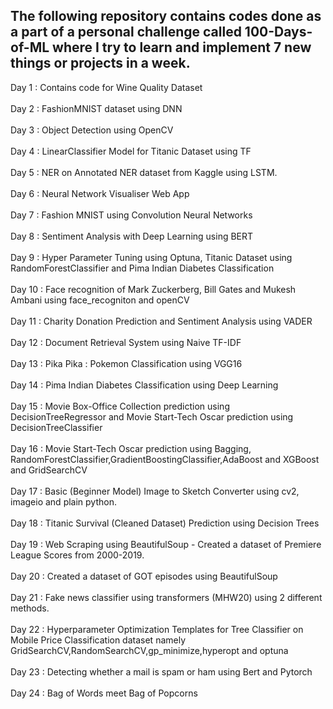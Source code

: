 ## The following repository contains codes done as a part of a personal challenge called 100-Days-of-ML where I try to learn and implement 7 new things or projects in a week.


Day 1 : Contains code for Wine Quality Dataset
<br></br>
Day 2 : FashionMNIST dataset using DNN
<br></br>
Day 3 : Object Detection using OpenCV
<br></br>
Day 4 : LinearClassifier Model for Titanic Dataset using TF
<br></br>
Day 5 : NER on Annotated NER dataset from Kaggle using LSTM.
<br></br>
Day 6 : Neural Network Visualiser Web App
<br></br>
Day 7 : Fashion MNIST using Convolution Neural Networks
<br></br>
Day 8 : Sentiment Analysis with Deep Learning using BERT
<br></br>
Day 9 : Hyper Parameter Tuning using Optuna, Titanic Dataset using RandomForestClassifier and Pima Indian Diabetes Classification
<br></br>
Day 10 : Face recognition of Mark Zuckerberg, Bill Gates and Mukesh Ambani using face_recogniton and openCV
<br></br>
Day 11 : Charity Donation Prediction and Sentiment Analysis using VADER
<br></br>
Day 12 : Document Retrieval System using Naive TF-IDF
<br></br>
Day 13 : Pika Pika : Pokemon Classification using VGG16
<br></br>
Day 14 : Pima Indian Diabetes Classification using Deep Learning
<br></br>
Day 15 : Movie Box-Office Collection prediction using DecisionTreeRegressor and Movie Start-Tech Oscar prediction using DecisionTreeClassifier
<br></br>
Day 16 : Movie Start-Tech Oscar prediction using Bagging, RandomForestClassifier,GradientBoostingClassifier,AdaBoost and XGBoost and GridSearchCV
<br></br>
Day 17 : Basic (Beginner Model) Image to Sketch Converter using cv2, imageio and plain python.
<br></br>
Day 18 : Titanic Survival (Cleaned Dataset) Prediction using Decision Trees
<br></br>
Day 19 : Web Scraping using BeautifulSoup - Created a dataset of Premiere League Scores from 2000-2019.
<br></br>
Day 20 : Created a dataset of GOT episodes using BeautifulSoup
<br></br>
Day 21 : Fake news classifier using transformers (MHW20) using 2 different methods.
<br></br>
Day 22 : Hyperparameter Optimization Templates for Tree Classifier on Mobile Price Classification dataset namely GridSearchCV,RandomSearchCV,gp_minimize,hyperopt and optuna
<br></br>
Day 23 : Detecting whether a mail is spam or ham using Bert and Pytorch
<br></br>
Day 24 : Bag of Words meet Bag of Popcorns
<br></br>
